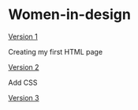 # Women-in-design

[Version 1](https://dairemcsherry.github.io/women-in-design/index-one.html)

Creating my first HTML page 

[Version 2](https://dairemcsherry.github.io/women-in-design/index-two.html)

Add CSS


[Version 3](https://dairemcsherry.github.io/women-in-design/index-three.html)

